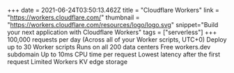 +++
date = 2021-06-24T03:50:13.462Z
title = "Cloudflare Workers"
link = "https://workers.cloudflare.com/"
thumbnail = "https://workers.cloudflare.com/resources/logo/logo.svg"
snippet="Build your next application with Cloudflare Workers"
tags = ["serverless"]
+++
100,000 requests per day
(Across all of your Worker scripts, UTC+0)
Deploy up to 30 Worker scripts
Runs on all 200 data centers
Free workers.dev subdomain
Up to 10ms CPU time per request
Lowest latency after the first request
Limited Workers KV edge storage
